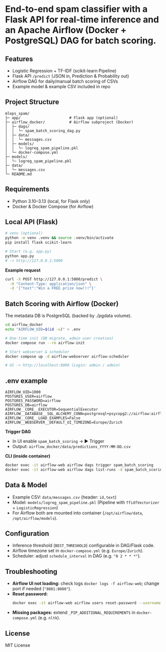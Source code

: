 # End-to-end spam classifier with a Flask API for real-time inference and an Apache Airflow (Docker + PostgreSQL) DAG for batch scoring.

## Features
- Logistic Regression + TF-IDF (scikit-learn Pipeline)
- Flask API `/predict` (JSON in, Prediction & Probability out)
- Airflow DAG for daily/manual batch scoring of CSVs
- Example model & example CSV included in repo

## Project Structure
```
mlops_spam/
├─ app/                      # Flask app (optional)
├─ airflow_docker/           # Airflow subproject (Docker)
│  ├─ dags/
│  │  └─ spam_batch_scoring_dag.py
│  ├─ data/
│  │  └─ messages.csv
│  ├─ models/
│  │  └─ logreg_spam_pipeline.pkl
│  └─ docker-compose.yml
├─ models/
│  └─ logreg_spam_pipeline.pkl
├─ data/
│  └─ messages.csv
└─ README.md
```

## Requirements
- Python 3.10–3.13 (local, for Flask only)
- Docker & Docker Compose (for Airflow)

## Local API (Flask)
```bash
# venv (optional)
python -m venv .venv && source .venv/bin/activate
pip install flask scikit-learn

# Start (e.g. app.py)
python app.py
# -> http://127.0.0.1:5000
```

**Example request**
```bash
curl -X POST http://127.0.0.1:5000/predict \
  -H "Content-Type: application/json" \
  -d '{"text":"Win a FREE prize now!!!"}'
```

## Batch Scoring with Airflow (Docker)
The metadata DB is PostgreSQL (backed by ./pgdata volume).

```bash
cd airflow_docker
echo "AIRFLOW_UID=$(id -u)" > .env

# One-time init (DB migrate, admin user creation)
docker compose run --rm airflow-init

# Start webserver & scheduler
docker compose up -d airflow-webserver airflow-scheduler

# UI -> http://localhost:8080 (Login: admin / admin)
```

## .env example
```
AIRFLOW_UID=1000
POSTGRES_USER=airflow
POSTGRES_PASSWORD=airflow
POSTGRES_DB=airflow
AIRFLOW__CORE__EXECUTOR=SequentialExecutor
AIRFLOW__DATABASE__SQL_ALCHEMY_CONN=postgresql+psycopg2://airflow:airflow@postgres/airflow
AIRFLOW__CORE__LOAD_EXAMPLES=False
AIRFLOW__WEBSERVER__DEFAULT_UI_TIMEZONE=Europe/Zurich
```

**Trigger DAG**
- In UI enable `spam_batch_scoring` → ▶️ Trigger
- Output: `airflow_docker/data/predictions_YYYY-MM-DD.csv`

**CLI (inside container)**
```bash
docker exec -it airflow-web airflow dags trigger spam_batch_scoring
docker exec -it airflow-web airflow dags list-runs -d spam_batch_scoring
```

## Data & Model
- Example CSV: `data/messages.csv` (header: `id,text`)
- Model: `models/logreg_spam_pipeline.pkl` (Pipeline with `TfidfVectorizer` + `LogisticRegression`)
- For Airflow both are mounted into container (`/opt/airflow/data`, `/opt/airflow/models`).

## Configuration
- Inference threshold (`BEST_THRESHOLD`) configurable in DAG/Flask code.
- Airflow timezone set in `docker-compose.yml` (e.g. `Europe/Zurich`).
- Scheduler: adjust `schedule_interval` in DAG (e.g. `"0 2 * * *"`).

## Troubleshooting
- **Airflow UI not loading:** check logs `docker logs -f airflow-web`; change port if needed (`"8081:8080"`).
- **Reset password:**  
  ```bash
  docker exec -it airflow-web airflow users reset-password --username admin --password admin
  ```
- **Missing packages:** extend `_PIP_ADDITIONAL_REQUIREMENTS` in `docker-compose.yml` (e.g. `nltk`).

## License
MIT License